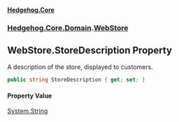 #### [Hedgehog.Core](index.md 'index')
### [Hedgehog.Core.Domain](Hedgehog_Core_Domain.md 'Hedgehog.Core.Domain').[WebStore](Hedgehog_Core_Domain_WebStore.md 'Hedgehog.Core.Domain.WebStore')
## WebStore.StoreDescription Property
A description of the store, displayed to customers.  
```csharp
public string StoreDescription { get; set; }
```
#### Property Value
[System.String](https://docs.microsoft.com/en-us/dotnet/api/System.String 'System.String')
